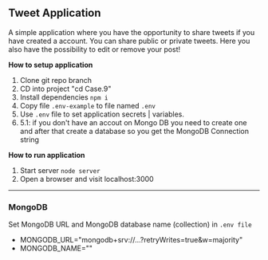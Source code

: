 ## Tweet Application

A simple application where you have the opportunity to share tweets if you have created a account. You can share public or private tweets. Here you also have the possibility to edit or remove your post!

**How to setup application**

1. Clone git repo branch
2. CD into project "cd Case.9"
3. Install dependencies `npm i`
4. Copy file `.env-example` to file named `.env`
5. Use `.env` file to set application secrets | variables. 
6. 5.1: if you don't have an accout on Mongo DB you need   to  create one and after that create a database so you get the MongoDB Connection string
   
**How to run application**

1. Start server `node server` 
2. Open a browser and visit localhost:3000

___


### MongoDB

Set MongoDB URL and MongoDB database name (collection) in `.env file`
- MONGODB_URL="mongodb+srv://...?retryWrites=true&w=majority"
- MONGODB_NAME=""

